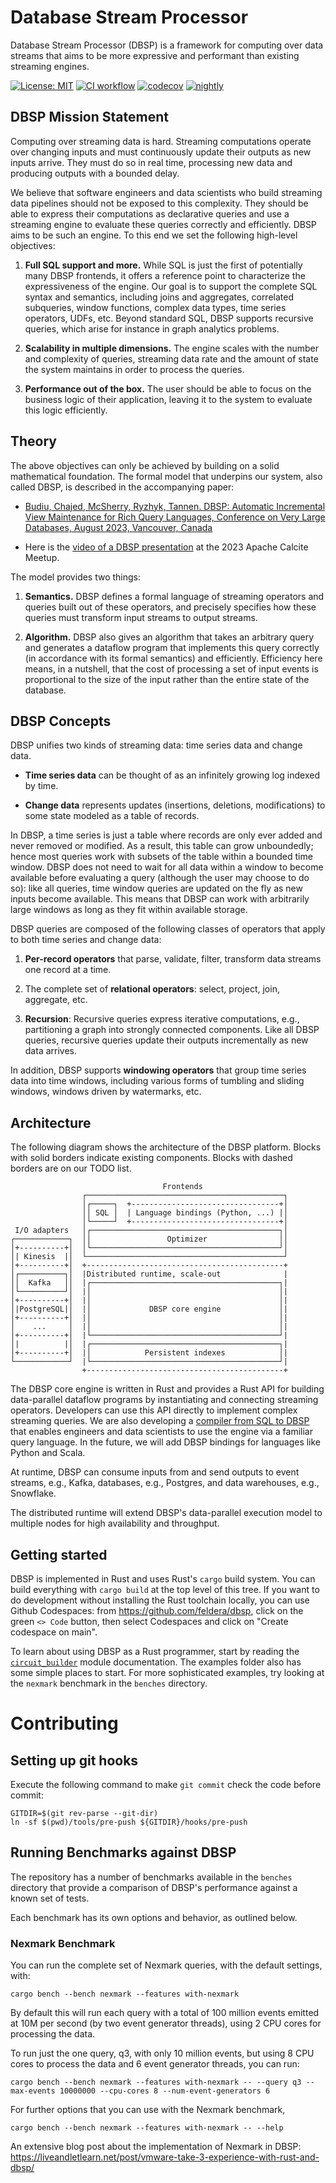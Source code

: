 # Database Stream Processor

Database Stream Processor (DBSP) is a framework for computing over data streams
that aims to be more expressive and performant than existing streaming engines.

[![License: MIT](https://img.shields.io/badge/License-MIT-green.svg)](https://opensource.org/licenses/MIT)
[![CI workflow](https://github.com/feldera/dbsp/actions/workflows/ci.yml/badge.svg)](https://github.com/feldera/dbsp/actions)
[![codecov](https://codecov.io/gh/feldera/dbsp/branch/main/graph/badge.svg?token=0wZcmD11gt)](https://codecov.io/gh/feldera/dbsp)
[![nightly](https://github.com/feldera/dbsp/actions/workflows/containers.yml/badge.svg)](https://github.com/feldera/dbsp/actions/workflows/containers.yml)

## DBSP Mission Statement

Computing over streaming data is hard.  Streaming computations operate over
changing inputs and must continuously update their outputs as new inputs arrive.
They must do so in real time, processing new data and producing outputs with a
bounded delay.

We believe that software engineers and data scientists who build streaming data
pipelines should not be exposed to this complexity.  They should be able to
express their computations as declarative queries and use a streaming engine to
evaluate these queries correctly and efficiently.  DBSP aims to be such an
engine.  To this end we set the following high-level objectives:

1. **Full SQL support and more.**  While SQL is just the first of potentially
many DBSP frontends, it offers a reference point to characterize the
expressiveness of the engine.  Our goal is to support the complete SQL syntax
and semantics, including joins and aggregates, correlated subqueries, window
functions, complex data types, time series operators, UDFs, etc.  Beyond
standard SQL, DBSP supports recursive queries, which arise for instance in graph
analytics problems.

1. **Scalability in multiple dimensions.**  The engine scales with the number and
complexity of queries, streaming data rate and the amount of state the system
maintains in order to process the queries.

1. **Performance out of the box.**  The user should be able to focus on the
business logic of their application, leaving it to the system to evaluate this
logic efficiently.

## Theory

The above objectives can only be achieved by building on a solid mathematical
foundation.  The formal model that underpins our system, also called DBSP, is
described in the accompanying paper:

- [Budiu, Chajed, McSherry, Ryzhyk, Tannen. DBSP: Automatic
  Incremental View Maintenance for Rich Query Languages, Conference on
  Very Large Databases, August 2023, Vancouver,
  Canada](https://github.com/feldera/dbsp/blob/main/doc/vldb23/main.pdf)

- Here is the [video of a DBSP
presentation](https://www.youtube.com/watch?v=iT4k5DCnvPU) at the 2023
Apache Calcite Meetup.

The model provides two things:

1. **Semantics.** DBSP defines a formal language of streaming operators and
queries built out of these operators, and precisely specifies how these queries
must transform input streams to output streams.

1. **Algorithm.** DBSP also gives an algorithm that takes an arbitrary query and
generates a dataflow program that implements this query correctly (in accordance
with its formal semantics) and efficiently.  Efficiency here means, in a
nutshell, that the cost of processing a set of input events is proportional to
the size of the input rather than the entire state of the database.

## DBSP Concepts

DBSP unifies two kinds of streaming data: time series data and change data.

- **Time series data** can be thought of as an infinitely growing log indexed by
  time.

- **Change data** represents updates (insertions, deletions, modifications) to
  some state modeled as a table of records.

In DBSP, a time series is just a table where records are only ever added and
never removed or modified.  As a result, this table can grow unboundedly; hence
most queries work with subsets of the table within a bounded time window.  DBSP
does not need to wait for all data within a window to become available before
evaluating a query (although the user may choose to do so): like all queries,
time window queries are updated on the fly as new inputs become available.  This
means that DBSP can work with arbitrarily large windows as long as they fit
within available storage.

DBSP queries are composed of the following classes of operators that apply to
both time series and change data:

1. **Per-record operators** that parse, validate, filter, transform data streams
one record at a time.

1. The complete set of **relational operators**: select, project, join,
aggregate, etc.

1. **Recursion**: Recursive queries express iterative computations, e.g.,
partitioning a graph into strongly connected components.  Like all DBSP queries,
recursive queries update their outputs incrementally as new data arrives.

In addition, DBSP supports **windowing operators** that group time series data
into time windows, including various forms of tumbling and sliding windows,
windows driven by watermarks, etc.

## Architecture

The following diagram shows the architecture of the DBSP platform.  Blocks
with solid borders indicate existing components.  Blocks with dashed borders
are on our TODO list.

```text
                                  Frontends
                ┌────────────────────────────────────────────┐
                │┌─────┐  +---------------------------------+│
                ││ SQL │  | Language bindings (Python, ...) |│
                │└─────┘  +---------------------------------+│
 I/O adapters   │┌──────────────────────────────────────────┐│
┌────────────┐  ││                 Optimizer                ││
│+----------+│  │└──────────────────────────────────────────┘│
│| Kinesis  |│  └────────────────────────────────────────────┘
│+----------+│  +--------------------------------------------+
│┌──────────┐│  |Distributed runtime, scale-out              |
││  Kafka   ││  |┌──────────────────────────────────────────┐|
│└──────────┘│  |│                                          │|
│+----------+│  |│                                          │|
│|PostgreSQL|│  |│             DBSP core engine             │|
│+----------+│  |│                                          │|
│    ...     │  |│                                          │|
│+----------+│  |└──────────────────────────────────────────┘|
│|          |│  |┌──────────────────────────────────────────┐|
│+----------+│  |│            Persistent indexes            │|
└────────────┘  |└──────────────────────────────────────────┘|
                +--------------------------------------------+
```

The DBSP core engine is written in Rust and provides a Rust API for building
data-parallel dataflow programs by instantiating and connecting streaming
operators.  Developers can use this API directly to implement complex
streaming queries.  We are also developing a
[compiler from SQL to DBSP](sql-to-dbsp-compiler) that
enables engineers and data scientists to use the engine via a familiar
query language.  In the future, we will add DBSP bindings for languages
like Python and Scala.

At runtime, DBSP can consume inputs from and send outputs to
event streams, e.g., Kafka, databases, e.g., Postgres, and data warehouses,
e.g., Snowflake.

The distributed runtime will extend DBSP's data-parallel execution model to
multiple nodes for high availability and throughput.

## Getting started

DBSP is implemented in Rust and uses Rust's `cargo` build system.  You
can build everything with `cargo build` at the top level of this tree.
If you want to do development without installing the Rust toolchain
locally, you can use Github Codespaces: from
https://github.com/feldera/dbsp, click on the green `<> Code` button,
then select Codespaces and click on "Create codespace on main".

To learn about using DBSP as a Rust programmer, start by reading the
[`circuit_builder`](`circuit::circuit_builder`) module documentation.
The examples folder also has some simple places to start.  For more
sophisticated examples, try looking at the `nexmark` benchmark in the
`benches` directory.

# Contributing

## Setting up git hooks

Execute the following command to make `git commit` check the code before commit:

```shell
GITDIR=$(git rev-parse --git-dir)
ln -sf $(pwd)/tools/pre-push ${GITDIR}/hooks/pre-push
```

## Running Benchmarks against DBSP

The repository has a number of benchmarks available in the `benches` directory that provide a comparison of DBSP's performance against a known set of tests.

Each benchmark has its own options and behavior, as outlined below.

### Nexmark Benchmark

You can run the complete set of Nexmark queries, with the default settings, with:

```shell
cargo bench --bench nexmark --features with-nexmark
```

By default this will run each query with a total of 100 million events emitted at 10M per second (by two event generator threads), using 2 CPU cores for processing the data.

To run just the one query, q3, with only 10 million events, but using 8 CPU cores to process the data and 6 event generator threads, you can run:

```shell
cargo bench --bench nexmark --features with-nexmark -- --query q3 --max-events 10000000 --cpu-cores 8 --num-event-generators 6
```

For further options that you can use with the Nexmark benchmark,

```shell
cargo bench --bench nexmark --features with-nexmark -- --help
```

An extensive blog post about the implementation of Nexmark in DBSP:
<https://liveandletlearn.net/post/vmware-take-3-experience-with-rust-and-dbsp/>
